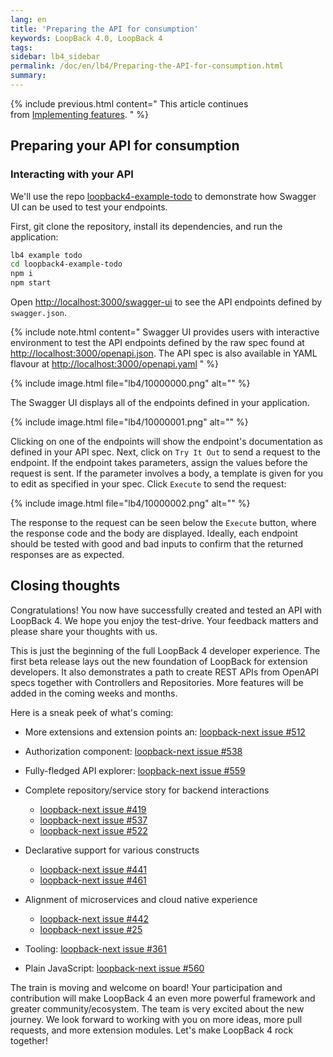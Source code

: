 ```yaml
---
lang: en
title: 'Preparing the API for consumption'
keywords: LoopBack 4.0, LoopBack 4
tags:
sidebar: lb4_sidebar
permalink: /doc/en/lb4/Preparing-the-API-for-consumption.html
summary:
---
```


{% include previous.html content=" This article continues
from [Implementing features](./Implementing-features.md).
" %}

## Preparing your API for consumption

### Interacting with your API

We'll use the repo
[loopback4-example-todo](https://github.com/strongloop/loopback-next/blob/master/packages/example-todo)
to demonstrate how Swagger UI can be used to test your endpoints.

First, git clone the repository, install its dependencies, and run the
application:

```sh
lb4 example todo
cd loopback4-example-todo
npm i
npm start
```

Open <http://localhost:3000/swagger-ui> to see the API endpoints defined by
`swagger.json`.

{% include note.html content=" Swagger UI provides users with interactive
environment to test the API endpoints defined by the raw spec found at
<http://localhost:3000/openapi.json>. The API spec is also available in YAML
flavour at <http://localhost:3000/openapi.yaml>
" %}

{% include image.html file="lb4/10000000.png" alt="" %}

The Swagger UI displays all of the endpoints defined in your application.

{% include image.html file="lb4/10000001.png" alt="" %}

Clicking on one of the endpoints will show the endpoint's documentation as
defined in your API spec. Next, click on `Try It Out` to send a request to the
endpoint. If the endpoint takes parameters, assign the values before the request
is sent. If the parameter involves a body, a template is given for you to edit
as specified in your spec. Click `Execute` to send the request:

{% include image.html file="lb4/10000002.png" alt="" %}

The response to the request can be seen below the `Execute` button, where the
response code and the body are displayed. Ideally, each endpoint should be
tested with good and bad inputs to confirm that the returned responses are as
expected.

## Closing thoughts

Congratulations! You now have successfully created and tested an API with
LoopBack 4. We hope you enjoy the test-drive. Your feedback matters and please
share your thoughts with us.

This is just the beginning of the full LoopBack 4 developer experience. The
first beta release lays out the new foundation of LoopBack for extension
developers. It also demonstrates a path to create REST APIs from OpenAPI specs
together with Controllers and Repositories. More features will be added in the
coming weeks and months.

Here is a sneak peek of what's coming:

- More extensions and extension points an:
  [loopback-next issue #512](https://github.com/strongloop/loopback-next/issues/512)

- Authorization component:
  [loopback-next issue #538](https://github.com/strongloop/loopback-next/issues/538)

- Fully-fledged API explorer:
  [loopback-next issue #559](https://github.com/strongloop/loopback-next/issues/559)

- Complete repository/service story for backend interactions

  - [loopback-next issue #419](https://github.com/strongloop/loopback-next/issues/419)
  - [loopback-next issue #537](https://github.com/strongloop/loopback-next/issues/537)
  - [loopback-next issue #522](https://github.com/strongloop/loopback-next/issues/522)

- Declarative support for various constructs

  - [loopback-next issue #441](https://github.com/strongloop/loopback-next/issues/441)
  - [loopback-next issue #461](https://github.com/strongloop/loopback-next/issues/461)

- Alignment of microservices and cloud native experience

  - [loopback-next issue #442](https://github.com/strongloop/loopback-next/issues/442)
  - [loopback-next issue #25](https://github.com/strongloop/loopback-next/issues/25)

- Tooling:
  [loopback-next issue #361](https://github.com/strongloop/loopback-next/issues/361)

- Plain JavaScript:
  [loopback-next issue #560](https://github.com/strongloop/loopback-next/issues/560)

The train is moving and welcome on board! Your participation and contribution
will make LoopBack 4 an even more powerful framework and greater
community/ecosystem. The team is very excited about the new journey. We look
forward to working with you on more ideas, more pull requests, and more
extension modules. Let's make LoopBack 4 rock together!
